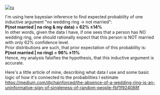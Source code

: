 [![ru](https://img.shields.io/badge/lang-ru-red.svg)](https://github.com/chainforced/WeddingRingBayesianInference/blob/main/README.RU.md)


I'm using here bayesian inference to find expected probability of one inductive argument "no wedding ring -> not married":<br />
 **P(not married | no ring & my data) = 62% ±14%** <br />
In other words, given the data I have, if one sees that a person has NO wedding ring, one should rationally expect that this person is NOT married with only 62% confidence level. <br />
Prior distributions are such, that prior expectation of this probability is: <br />
**P(not married | no ring) = 96% ±11%** <br />
Hence, my analysis falsifies the hypothesis, that this inductive argument is accurate.<br />

Here's a little article of mine, describing what data I use and some basic logic of how it's connected to the probabilities I estimate
https://medium.com/@chainforced/the-absence-of-a-wedding-ring-is-an-uninformative-sign-of-singleness-of-random-people-fbf1f924088f
